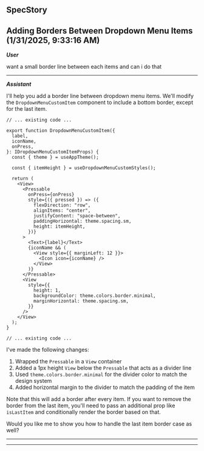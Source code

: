 ## SpecStory

## Adding Borders Between Dropdown Menu Items (1/31/2025, 9:33:16 AM)

_**User**_

 want a small border line between each items and can i do that

---

_**Assistant**_

I'll help you add a border line between dropdown menu items. We'll modify the `DropdownMenuCustomItem` component to include a bottom border, except for the last item.

```typescript:design-system/dropdown-menu/dropdown-menu-custom.tsx
// ... existing code ...

export function DropdownMenuCustomItem({
  label,
  iconName,
  onPress,
}: IDropdownMenuCustomItemProps) {
  const { theme } = useAppTheme();

  const { itemHeight } = useDropdownMenuCustomStyles();

  return (
    <View>
      <Pressable
        onPress={onPress}
        style={({ pressed }) => ({
          flexDirection: "row",
          alignItems: "center",
          justifyContent: "space-between",
          paddingHorizontal: theme.spacing.sm,
          height: itemHeight,
        })}
      >
        <Text>{label}</Text>
        {iconName && (
          <View style={{ marginLeft: 12 }}>
            <Icon icon={iconName} />
          </View>
        )}
      </Pressable>
      <View
        style={{
          height: 1,
          backgroundColor: theme.colors.border.minimal,
          marginHorizontal: theme.spacing.sm,
        }}
      />
    </View>
  );
}

// ... existing code ...
```

I've made the following changes:
1. Wrapped the `Pressable` in a `View` container
2. Added a 1px height `View` below the `Pressable` that acts as a divider line
3. Used `theme.colors.border.minimal` for the divider color to match the design system
4. Added horizontal margin to the divider to match the padding of the item

Note that this will add a border after every item. If you want to remove the border from the last item, you'll need to pass an additional prop like `isLastItem` and conditionally render the border based on that.

Would you like me to show you how to handle the last item border case as well?

---



---


